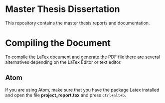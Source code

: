 Master Thesis Dissertation
==========================

This repository contains the master thesis reports and documentation.

# Compiling the Document

To compile the LaTex document and generate the PDF file there are several alternatives depending on the LaTex Editor or text editor.

## Atom
If you are using Atom, make sure that you have the package Latex installed and open the file **project_report.tex** and press ``ctrl+alt+b``.  
